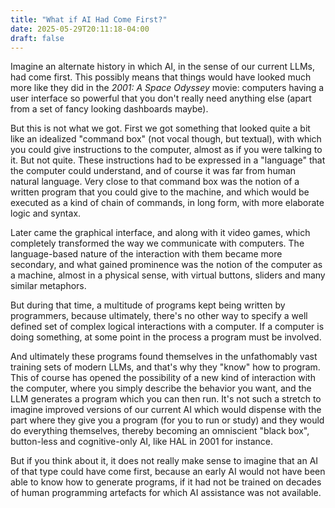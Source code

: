 ```yaml
---
title: "What if AI Had Come First?"
date: 2025-05-29T20:11:18-04:00
draft: false
---
```


Imagine an alternate history in which AI, in the sense of our current
LLMs, had come first. This possibly means that things would have
looked much more like they did in the *2001: A Space Odyssey* movie:
computers having a user interface so powerful that you don't really
need anything else (apart from a set of fancy looking dashboards
maybe).

But this is not what we got. First we got something that looked quite
a bit like an idealized "command box" (not vocal though, but textual),
with which you could give instructions to the computer, almost as if
you were talking to it. But not quite. These instructions had to be
expressed in a "language" that the computer could understand, and of
course it was far from human natural language. Very close to that
command box was the notion of a written program that you could give to
the machine, and which would be executed as a kind of chain of
commands, in long form, with more elaborate logic and syntax.

Later came the graphical interface, and along with it video games,
which completely transformed the way we communicate with computers.
The language-based nature of the interaction with them became more
secondary, and what gained prominence was the notion of the computer
as a machine, almost in a physical sense, with virtual buttons,
sliders and many similar metaphors.

But during that time, a multitude of programs kept being written by
programmers, because ultimately, there's no other way to specify a
well defined set of complex logical interactions with a computer. If a
computer is doing something, at some point in the process a program
must be involved.

And ultimately these programs found themselves in the unfathomably
vast training sets of modern LLMs, and that's why they "know" how to
program. This of course has opened the possibility of a new kind of
interaction with the computer, where you simply describe the behavior
you want, and the LLM generates a program which you can then run. It's
not such a stretch to imagine improved versions of our current AI
which would dispense with the part where they give you a program (for
you to run or study) and they would do everything themselves, thereby
becoming an omniscient "black box", button-less and cognitive-only AI,
like HAL in 2001 for instance.

But if you think about it, it does not really make sense to imagine
that an AI of that type could have come first, because an early AI
would not have been able to know how to generate programs, if it had
not be trained on decades of human programming artefacts for which AI
assistance was not available.
